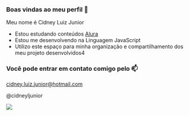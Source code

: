 ### Boas vindas ao meu perfil 💙

Meu nome é Cidney Luiz Junior

- Estou estudando conteúdos [Alura](https://www.alura.com.br)
- Estou me desenvolvendo na Linguagem JavaScript
- Utilizo este espaço para minha organização e compartilhamento dos meu projeto desenvolvidos4

### Você pode entrar em contato comigo pelo 📫

cidney.luiz.junior@hotmail.com

@cidneyljunior

![](https://media.tenor.com/mCiM7CmGGI4AAAAM/naruto.gif)
